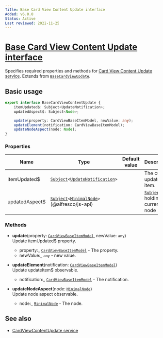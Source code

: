 ```yaml
---
Title: Base Card View Content Update interface
Added: v6.0.0
Status: Active
Last reviewed: 2022-11-25
---
```


# [Base Card View Content Update interface](../../../lib/content-services/src/lib/interfaces/base-card-view-content-update.interface.ts "Defined in base-card-view-content-update.interface.ts")

Specifies required properties and methods for [Card View Content Update service](lib/content-services/src/lib/common/services/card-view-content-update.service.ts).
Extends from [`BaseCardViewUpdate`](../../../lib/core/src/lib/card-view/interfaces/base-card-view-update.interface.ts).

## Basic usage

```ts
export interface BaseCardViewContentUpdate {
    itemUpdated$: Subject<UpdateNotification>;
    updatedAspect$: Subject<Node>;

    update(property: CardViewBaseItemModel, newValue: any);
    updateElement(notification: CardViewBaseItemModel);
    updateNodeAspect(node: Node);
}
```

### Properties

| Name | Type | Default value | Description |
| ---- | ---- | ------------- | ----------- |
| itemUpdated$ | [`Subject`](http://reactivex.io/documentation/subject.html)`<`[`UpdateNotification`](../../../lib/core/src/lib/card-view/interfaces/update-notification.interface.ts)`>` |  | The current updated item. |
| updatedAspect$ | [`Subject`](http://reactivex.io/documentation/subject.html)`<`[`MinimalNode`](https://github.com/Alfresco/alfresco-js-api/blob/master/src/alfresco-core-rest-api/docs/NodeMinimalEntry.md)`>`(@alfresco/js-api) |  | [`Subject`](http://reactivex.io/documentation/subject.html) holding the current node |

### Methods

-   **update**(property: [`CardViewBaseItemModel`](../../../lib/core/src/lib/card-view/models/card-view-baseitem.model.ts), newValue: `any`)<br/>
    Update itemUpdated$ property.

    -   property:\_ [`CardViewBaseItemModel`](../../../lib/core/src/lib/card-view/models/card-view-baseitem.model.ts)  - The property.
    -   newValue:\_ `any`  - new value.

-   **updateElement**(notification: [`CardViewBaseItemModel`](../../../lib/core/src/lib/card-view/models/card-view-baseitem.model.ts))<br/>
    Update updateItem$ observable.

    -   notification:\_ [`CardViewBaseItemModel`](../../../lib/core/src/lib/card-view/models/card-view-baseitem.model.ts)  - The notification.

-   **updateNodeAspect**(node: [`MinimalNode`](https://github.com/Alfresco/alfresco-js-api/blob/master/src/alfresco-core-rest-api/docs/NodeMinimalEntry.md))<br/>
    Update node aspect observable.
    -   node:\_ [`MinimalNode`](https://github.com/Alfresco/alfresco-js-api/blob/master/src/alfresco-core-rest-api/docs/NodeMinimalEntry.md)  - The node.

## See also

-   [CardViewContentUpdate service](../services/card-view-content-update.service.md)
